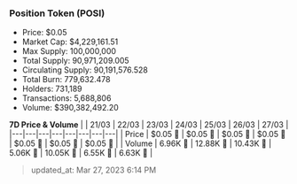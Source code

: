 
  ### Position Token (POSI)
  - Price: $0.05
  - Market Cap: $4,229,161.51
  - Max Supply: 100,000,000
  - Total Supply: 90,971,209.005
  - Circulating Supply: 90,191,576.528
  - Total Burn: 779,632.478
  - Holders: 731,189
  - Transactions: 5,688,806
  - Volume: $390,382,492.20

  **7D Price & Volume**
  | | 21&#x2F;03 | 22&#x2F;03 | 23&#x2F;03 | 24&#x2F;03 | 25&#x2F;03 | 26&#x2F;03 | 27&#x2F;03 |
  |---|---|---|---|---|---|---|---|
  | Price | $0.05 🔻 | $0.05 🔻 | $0.05 🔻 | $0.05 🔻 | $0.05 🚀 | $0.05 🔻 | $0.05 🔻 |
  | Volume | 6.96K 🔻 | 12.88K 🚀 | 10.43K 🔻 | 5.06K 🔻 | 10.05K 🚀 | 6.55K 🔻 | 6.63K 🚀 |

  > updated_at: Mar 27, 2023 6:14 PM
